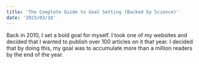 ```yaml
---
title: 'The Complete Guide to Goal Setting (Backed by Science)'
date: '2023/03/18'
---
```

Back in 2010, I set a bold goal for myself. I took one of my websites and decided that I wanted to publish over 100 articles on it that year. I decided that by doing this, my goal was to accumulate more than a million readers by the end of the year.